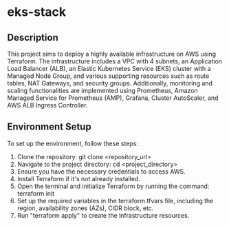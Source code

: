 # eks-stack
## Description
This project aims to deploy a highly available infrastructure on AWS using Terraform. The infrastructure includes a VPC with 4 subnets, an Application Load Balancer (ALB), an Elastic Kubernetes Service (EKS) cluster with a Managed Node Group, and various supporting resources such as route tables, NAT Gateways, and security groups. Additionally, monitoring and scaling functionalities are implemented using Prometheus, Amazon Managed Service for Prometheus (AMP), Grafana, Cluster AutoScaler, and AWS ALB Ingress Controller.

## Environment Setup
To set up the environment, follow these steps:

1. Clone the repository: git clone <repository_url>
2. Navigate to the project directory: cd <project_directory>
3. Ensure you have the necessary credentials to access AWS.
4. Install Terraform if it's not already installed.
5. Open the terminal and initialize Terraform by running the command: terraform init
6. Set up the required variables in the terraform.tfvars file, including the region, availability zones (AZs), CIDR block, etc.
7. Run "terraform apply" to create the infrastructure resources.

